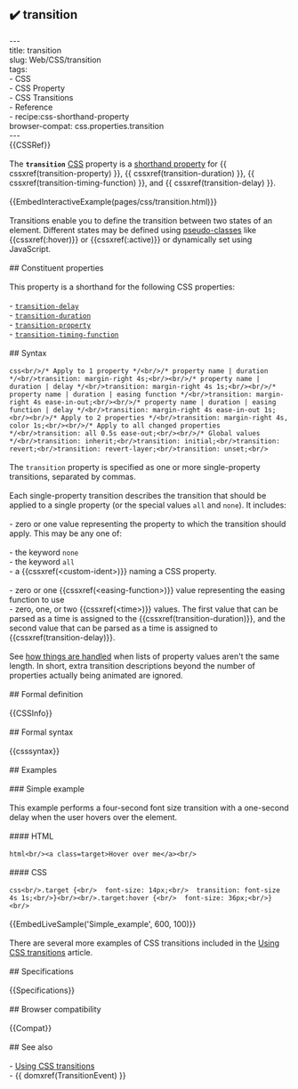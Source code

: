## ✔️ transition 
 ---<br/>title: transition<br/>slug: Web/CSS/transition<br/>tags:<br/>  - CSS<br/>  - CSS Property<br/>  - CSS Transitions<br/>  - Reference<br/>  - recipe:css-shorthand-property<br/>browser-compat: css.properties.transition<br/>---<br/>{{CSSRef}}<br/><br/>The **`transition`** [CSS](/en-US/docs/Web/CSS) property is a [shorthand property](/en-US/docs/Web/CSS/Shorthand_properties) for {{ cssxref(transition-property) }}, {{ cssxref(transition-duration) }}, {{ cssxref(transition-timing-function) }}, and {{ cssxref(transition-delay) }}.<br/><br/>{{EmbedInteractiveExample(pages/css/transition.html)}}<br/><br/>Transitions enable you to define the transition between two states of an element. Different states may be defined using [pseudo-classes](/en-US/docs/Web/CSS/Pseudo-classes) like {{cssxref(:hover)}} or {{cssxref(:active)}} or dynamically set using JavaScript.<br/><br/>## Constituent properties<br/><br/>This property is a shorthand for the following CSS properties:<br/><br/>- [`transition-delay`](/en-US/docs/Web/CSS/transition-delay)<br/>- [`transition-duration`](/en-US/docs/Web/CSS/transition-duration)<br/>- [`transition-property`](/en-US/docs/Web/CSS/transition-property)<br/>- [`transition-timing-function`](/en-US/docs/Web/CSS/transition-timing-function)<br/><br/>## Syntax<br/><br/>```css<br/>/* Apply to 1 property */<br/>/* property name | duration */<br/>transition: margin-right 4s;<br/><br/>/* property name | duration | delay */<br/>transition: margin-right 4s 1s;<br/><br/>/* property name | duration | easing function */<br/>transition: margin-right 4s ease-in-out;<br/><br/>/* property name | duration | easing function | delay */<br/>transition: margin-right 4s ease-in-out 1s;<br/><br/>/* Apply to 2 properties */<br/>transition: margin-right 4s, color 1s;<br/><br/>/* Apply to all changed properties */<br/>transition: all 0.5s ease-out;<br/><br/>/* Global values */<br/>transition: inherit;<br/>transition: initial;<br/>transition: revert;<br/>transition: revert-layer;<br/>transition: unset;<br/>```<br/><br/>The `transition` property is specified as one or more single-property transitions, separated by commas.<br/><br/>Each single-property transition describes the transition that should be applied to a single property (or the special values `all` and `none`). It includes:<br/><br/>- zero or one value representing the property to which the transition should apply. This may be any one of:<br/><br/>  - the keyword `none`<br/>  - the keyword `all`<br/>  - a {{cssxref(&lt;custom-ident&gt;)}} naming a CSS property.<br/><br/>- zero or one {{cssxref(&lt;easing-function&gt;)}} value representing the easing function to use<br/>- zero, one, or two {{cssxref(&lt;time&gt;)}} values. The first value that can be parsed as a time is assigned to the {{cssxref(transition-duration)}}, and the second value that can be parsed as a time is assigned to {{cssxref(transition-delay)}}.<br/><br/>See [how things are handled](/en-US/docs/Web/CSS/CSS_Transitions/Using_CSS_transitions#when_property_value_lists_are_of_different_lengths) when lists of property values aren't the same length. In short, extra transition descriptions beyond the number of properties actually being animated are ignored.<br/><br/>## Formal definition<br/><br/>{{CSSInfo}}<br/><br/>## Formal syntax<br/><br/>{{csssyntax}}<br/><br/>## Examples<br/><br/>### Simple example<br/><br/>This example performs a four-second font size transition with a one-second delay when the user hovers over the element.<br/><br/>#### HTML<br/><br/>```html<br/><a class=target>Hover over me</a><br/>```<br/><br/>#### CSS<br/><br/>```css<br/>.target {<br/>  font-size: 14px;<br/>  transition: font-size 4s 1s;<br/>}<br/><br/>.target:hover {<br/>  font-size: 36px;<br/>}<br/>```<br/><br/>{{EmbedLiveSample('Simple_example', 600, 100)}}<br/><br/>There are several more examples of CSS transitions included in the [Using CSS transitions](/en-US/docs/Web/CSS/CSS_Transitions/Using_CSS_transitions) article.<br/><br/>## Specifications<br/><br/>{{Specifications}}<br/><br/>## Browser compatibility<br/><br/>{{Compat}}<br/><br/>## See also<br/><br/>- [Using CSS transitions](/en-US/docs/Web/CSS/CSS_Transitions/Using_CSS_transitions)<br/>- {{ domxref(TransitionEvent) }}<br/>